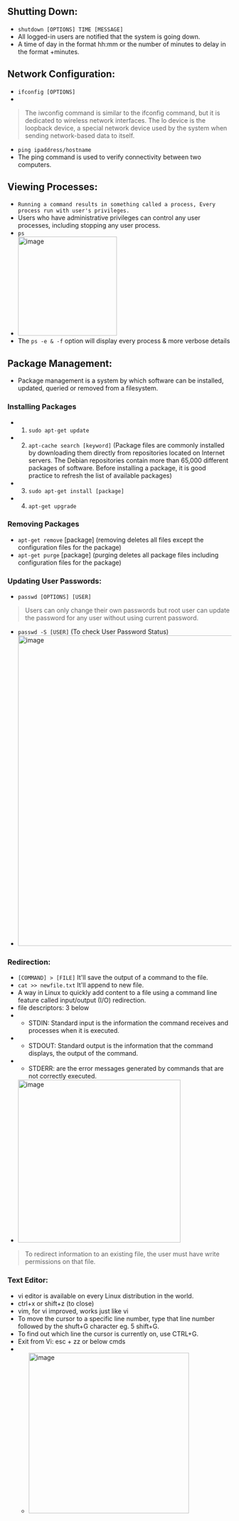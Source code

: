 ## Shutting Down:
- `shutdown [OPTIONS] TIME [MESSAGE]`
- All logged-in users are notified that the system is going down.
- A time of day in the format hh:mm or the number of minutes to delay in the format +minutes.

## Network Configuration:
- `ifconfig [OPTIONS]`
- 
> The iwconfig command is similar to the ifconfig command, but it is dedicated to wireless network interfaces.
> The lo device is the loopback device, a special network device used by the system when sending network-based data to itself.
- `ping ipaddress/hostname`
- The ping command is used to verify connectivity between two computers.


## Viewing Processes:
- `Running a command results in something called a process, Every process run with user's privileges.`
- Users who have administrative privileges can control any user processes, including stopping any user process.
- `ps`
- <img width="222" alt="image" src="https://user-images.githubusercontent.com/40174034/234070764-149beb71-82ce-4659-b69c-17a54926e737.png">
- The `ps -e & -f` option will display every process & more verbose details


## Package Management:
- Package management is a system by which software can be installed, updated, queried or removed from a filesystem.
### Installing Packages
- 1. `sudo apt-get update`
- 2. `apt-cache search [keyword]` (Package files are commonly installed by downloading them directly from repositories located on Internet servers. The Debian repositories contain more than 65,000 different packages of software. Before installing a package, it is good practice to refresh the list of available packages)
- 3. `sudo apt-get install [package]`
- 4. `apt-get upgrade`

### Removing Packages
- `apt-get remove` [package] (removing deletes all files except the configuration files for the package)
- `apt-get purge` [package] (purging deletes all package files including configuration files for the package)


### Updating User Passwords:
- `passwd [OPTIONS] [USER]`
> Users can only change their own passwords but root user can update the password for any user without using current password.
- `passwd -S [USER]` (To check User Password Status)
- <img width="696" alt="image" src="https://user-images.githubusercontent.com/40174034/234181400-e571c368-f54f-4862-91bd-0afeab7a78c4.png">


### Redirection:
- `[COMMAND] > [FILE]` It'll save the output of a command to the file. 
- `cat >> newfile.txt` It'll append to new file.
- A way in Linux to quickly add content to a file using a command line feature called input/output (I/O) redirection.
- file descriptors: 3 below
- - STDIN: Standard input is the information the command receives and processes when it is executed.
- - STDOUT: Standard output is the information that the command displays, the output of the command.
- - STDERR: are the error messages generated by commands that are not correctly executed.
- <img width="365" alt="image" src="https://user-images.githubusercontent.com/40174034/235178100-e8ccf339-f58a-4a73-bf71-942ecf140b89.png">
> To redirect information to an existing file, the user must have write permissions on that file. 

### Text Editor:
- vi editor is available on every Linux distribution in the world.
- ctrl+x or shift+z (to close)
- vim, for vi improved, works just like vi
- To move the cursor to a specific line number, type that line number followed by the shuft+G character eg. 5 shift+G.
- To find out which line the cursor is currently on, use CTRL+G.
- Exit from Vi: esc + zz or below cmds
- - <img width="360" alt="image" src="https://user-images.githubusercontent.com/40174034/235208461-b704be9c-fb55-48dd-9ce0-48382999d33d.png">





